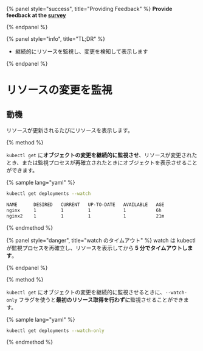 {% panel style="success", title="Providing Feedback" %}
**Provide feedback at the [survey](https://www.surveymonkey.com/r/JH35X82)**

{% endpanel %}

{% panel style="info", title="TL;DR" %}

- 継続的にリソースを監視し、変更を検知して表示します

{% endpanel %}

# リソースの変更を監視

## 動機

リソースが更新されるたびにリソースを表示します。

{% method %}

`kubectl get` に**オブジェクトの変更を継続的に監視させ**、リソースが変更されたとき、または監視プロセスが再確立されたときにオブジェクトを表示させることができます。

{% sample lang="yaml" %}

```bash
kubectl get deployments --watch
```

```bash
NAME      DESIRED   CURRENT   UP-TO-DATE   AVAILABLE   AGE
nginx     1         1         1            1           6h
nginx2    1         1         1            1           21m
```

{% endmethod %}

{% panel style="danger", title="watch のタイムアウト" %}
watch は kubectl が監視プロセスを再確立し、リソースを表示してから **5 分でタイムアウトします**。

{% endpanel %}

{% method %}

`kubectl get` にオブジェクトの変更を継続的に監視させるときに、`--watch-only` フラグを使うと**最初のリソース取得を行わずに**監視させることができます。

{% sample lang="yaml" %}

```bash
kubectl get deployments --watch-only
```

{% endmethod %}

